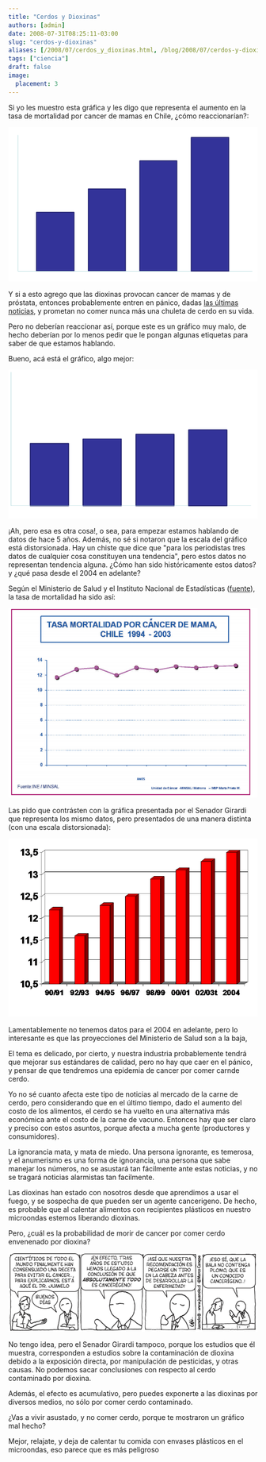 ```yaml
---
title: "Cerdos y Dioxinas"
authors: [admin]
date: 2008-07-31T08:25:11-03:00
slug: "cerdos-y-dioxinas"
aliases: [/2008/07/cerdos_y_dioxinas.html, /blog/2008/07/cerdos-y-dioxinas.html,]
tags: ["ciencia"]
draft: false
image:
  placement: 3
---
```


Si yo les muestro esta gráfica y les digo que representa el aumento en
la tasa de mortalidad por cancer de mamas en Chile, ¿cómo
reaccionarían?:

![](cancer11.png)

Y si a esto agrego que las dioxinas provocan cancer de mamas y de
próstata, entonces probablemente entren en pánico, dadas [las últimas
noticias](http://noticias.terra.com/articulo/html/act1355727.htm), y
prometan no comer nunca más una chuleta de cerdo en su vida.

Pero no deberían reaccionar así, porque este es un gráfico muy malo, de
hecho deberían por lo menos pedir que le pongan algunas etiquetas para
saber de que estamos hablando.

Bueno, acá está el gráfico, algo mejor:

![](cancer2.png)

¡Ah, pero esa es otra cosa!, o sea, para empezar estamos hablando de
datos de hace 5 años. Además, no sé si notaron que la escala del gráfico
está distorsionada. Hay un chiste que dice que \"para los periodistas
tres datos de cualquier cosa constituyen una tendencia\", pero estos
datos no representan tendencia alguna. ¿Cómo han sido históricamente
estos datos? y ¿qué pasa desde el 2004 en adelante?

Según el Ministerio de Salud y el Instituto Nacional de Estadísticas
([fuente](http://replay.waybackmachine.org/20080806113042/http://www.clinicalascondes.cl/area-academica/pdf/MED_17_4/SituacionEpidemiologicap_142.pdf)), la tasa de mortalidad ha sido así:

![](cancerminsal.png)

Las pido que contrásten con la gráfica presentada por el Senador Girardi
que representa los mismo datos, pero presentados de una manera distinta
(con una escala distorsionada):

![](cancergirardi.png)

Lamentablemente no tenemos datos para el 2004 en adelante, pero lo
interesante es que las proyecciones del Ministerio de Salud son a la
baja,

El tema es delicado, por cierto, y nuestra industria probablemente
tendrá que mejorar sus estándares de calidad, pero no hay que caer en el
pánico, y pensar de que tendremos una epidemia de cancer por comer
carnde cerdo.

Yo no sé cuanto afecta este tipo de noticias al mercado de la carne de
cerdo, pero considerando que en el último tiempo, dado el aumento del
costo de los alimentos, el cerdo se ha vuelto en una alternativa más
económica ante el costo de la carne de vacuno. Entonces hay que ser
claro y preciso con estos asuntos, porque afecta a mucha gente
(productores y consumidores).

La ignorancia mata, y mata de miedo. Una persona ignorante, es temerosa,
y el anumerismo es una forma de ignorancia, una persona que sabe manejar
los números, no se asustará tan fácilmente ante estas noticias, y no se
tragará noticias alarmistas tan facilmente.

Las dioxinas han estado con nosotros desde que aprendimos a usar el
fuego, y se sospecha de que pueden ser un agente cancerigeno. De hecho,
es probable que al calentar alimentos con recipientes plásticos en
nuestro microondas estemos liberando dioxinas.

Pero, ¿cuál es la probabilidad de morir de cancer por comer cerdo
envenenado por dioxina?

![](Juanelo703.gif)

No tengo idea, pero el Senador Girardi tampoco, porque los estudios que
él muestra, corresponden a estudios sobre la contaminación de dioxina
debido a la exposición directa, por manipulación de pesticidas, y otras
causas. No podemos sacar conclusiones con respecto al cerdo contaminado
por dioxina.

Además, el efecto es acumulativo, pero puedes exponerte a las dioxinas
por diversos medios, no sólo por comer cerdo contaminado.

¿Vas a vivir asustado, y no comer cerdo, porque te mostraron un gráfico
mal hecho?

Mejor, relajate, y deja de calentar tu comida con envases plásticos en
el microondas, eso parece que es más peligroso

